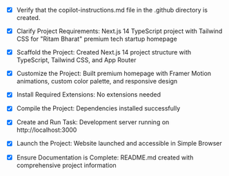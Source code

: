 - [x] Verify that the copilot-instructions.md file in the .github directory is created.

- [x] Clarify Project Requirements: Next.js 14 TypeScript project with Tailwind CSS for "Ritam Bharat" premium tech startup homepage

- [x] Scaffold the Project: Created Next.js 14 project structure with TypeScript, Tailwind CSS, and App Router

- [x] Customize the Project: Built premium homepage with Framer Motion animations, custom color palette, and responsive design

- [x] Install Required Extensions: No extensions needed

- [x] Compile the Project: Dependencies installed successfully

- [x] Create and Run Task: Development server running on http://localhost:3000

- [x] Launch the Project: Website launched and accessible in Simple Browser

- [x] Ensure Documentation is Complete: README.md created with comprehensive project information
